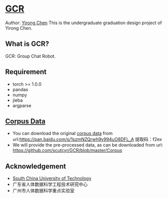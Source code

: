 # [GCR](https://github.com/scutcyr/GCR)
Author: [Yirong Chen](https://scutcyr.github.io/)
This is the undergraduate graduation design project of Yirong Chen.
## What is GCR?
GCR: Group Chat Robot.


## Requirement
- torch >= 1.0.0
- pandas
- numpy
- jieba
- argparse

## [Corpus Data](https://github.com/scutcyr/GCR/blob/master/Corpus/README.md)
- You can download the original [corpus data](https://github.com/scutcyr/GCR/blob/master/Corpus/README.md) from url:https://pan.baidu.com/s/1szmNZQrwh9y994uO8DFL_A 提取码：f2ex
- We will provide the pre-processed data, as can be downloaded from url: https://github.com/scutcyr/GCR/blob/master/Corpus

## Acknowledgement
- [South China University of Technology](http://www.scut.edu.cn/)
- 广东省人体数据科学工程技术研究中心
- 广州市人体数据科学重点实验室

